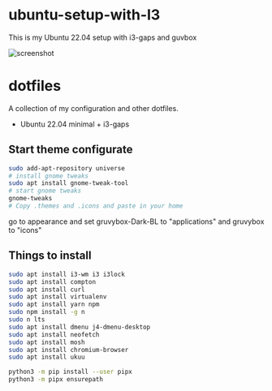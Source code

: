 # ubuntu-setup-with-I3
This is my Ubuntu 22.04 setup with i3-gaps and guvbox

![screenshot](screenshots/dirty.png)

# dotfiles

A collection of my configuration and other dotfiles.

* Ubuntu 22.04 minimal + i3-gaps

## Start theme configurate

```bash
sudo add-apt-repository universe
# install gnome tweaks
sudo apt install gnome-tweak-tool
# start gnome tweaks
gnome-tweaks
# Copy .themes and .icons and paste in your home
```
go to appearance and set gruvybox-Dark-BL to "applications" and gruvybox to "icons"

## Things to install

```bash
sudo apt install i3-wm i3 i3lock
sudo apt install compton
sudo apt install curl
sudo apt install virtualenv
sudo apt install yarn npm
sudo npm install -g n
sudo n lts
sudo apt install dmenu j4-dmenu-desktop
sudo apt install neofetch
sudo apt install mosh
sudo apt install chromium-browser
sudo apt install ukuu

python3 -m pip install --user pipx
python3 -m pipx ensurepath
```
